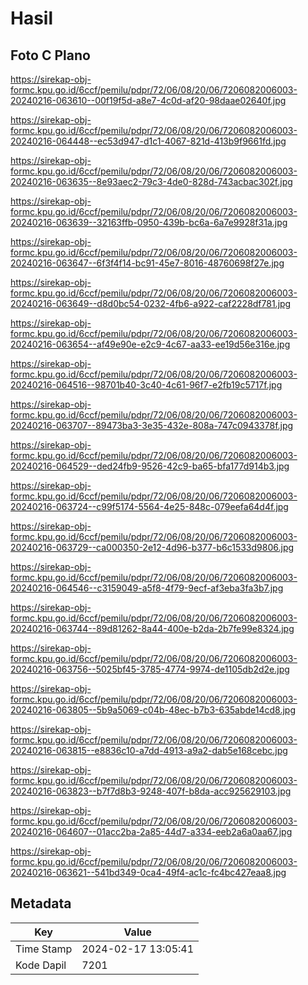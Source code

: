 # Hasil

## Foto C Plano

https://sirekap-obj-formc.kpu.go.id/6ccf/pemilu/pdpr/72/06/08/20/06/7206082006003-20240216-063610--00f19f5d-a8e7-4c0d-af20-98daae02640f.jpg

https://sirekap-obj-formc.kpu.go.id/6ccf/pemilu/pdpr/72/06/08/20/06/7206082006003-20240216-064448--ec53d947-d1c1-4067-821d-413b9f9661fd.jpg

https://sirekap-obj-formc.kpu.go.id/6ccf/pemilu/pdpr/72/06/08/20/06/7206082006003-20240216-063635--8e93aec2-79c3-4de0-828d-743acbac302f.jpg

https://sirekap-obj-formc.kpu.go.id/6ccf/pemilu/pdpr/72/06/08/20/06/7206082006003-20240216-063639--32163ffb-0950-439b-bc6a-6a7e9928f31a.jpg

https://sirekap-obj-formc.kpu.go.id/6ccf/pemilu/pdpr/72/06/08/20/06/7206082006003-20240216-063647--6f3f4f14-bc91-45e7-8016-48760698f27e.jpg

https://sirekap-obj-formc.kpu.go.id/6ccf/pemilu/pdpr/72/06/08/20/06/7206082006003-20240216-063649--d8d0bc54-0232-4fb6-a922-caf2228df781.jpg

https://sirekap-obj-formc.kpu.go.id/6ccf/pemilu/pdpr/72/06/08/20/06/7206082006003-20240216-063654--af49e90e-e2c9-4c67-aa33-ee19d56e316e.jpg

https://sirekap-obj-formc.kpu.go.id/6ccf/pemilu/pdpr/72/06/08/20/06/7206082006003-20240216-064516--98701b40-3c40-4c61-96f7-e2fb19c5717f.jpg

https://sirekap-obj-formc.kpu.go.id/6ccf/pemilu/pdpr/72/06/08/20/06/7206082006003-20240216-063707--89473ba3-3e35-432e-808a-747c0943378f.jpg

https://sirekap-obj-formc.kpu.go.id/6ccf/pemilu/pdpr/72/06/08/20/06/7206082006003-20240216-064529--ded24fb9-9526-42c9-ba65-bfa177d914b3.jpg

https://sirekap-obj-formc.kpu.go.id/6ccf/pemilu/pdpr/72/06/08/20/06/7206082006003-20240216-063724--c99f5174-5564-4e25-848c-079eefa64d4f.jpg

https://sirekap-obj-formc.kpu.go.id/6ccf/pemilu/pdpr/72/06/08/20/06/7206082006003-20240216-063729--ca000350-2e12-4d96-b377-b6c1533d9806.jpg

https://sirekap-obj-formc.kpu.go.id/6ccf/pemilu/pdpr/72/06/08/20/06/7206082006003-20240216-064546--c3159049-a5f8-4f79-9ecf-af3eba3fa3b7.jpg

https://sirekap-obj-formc.kpu.go.id/6ccf/pemilu/pdpr/72/06/08/20/06/7206082006003-20240216-063744--89d81262-8a44-400e-b2da-2b7fe99e8324.jpg

https://sirekap-obj-formc.kpu.go.id/6ccf/pemilu/pdpr/72/06/08/20/06/7206082006003-20240216-063756--5025bf45-3785-4774-9974-de1105db2d2e.jpg

https://sirekap-obj-formc.kpu.go.id/6ccf/pemilu/pdpr/72/06/08/20/06/7206082006003-20240216-063805--5b9a5069-c04b-48ec-b7b3-635abde14cd8.jpg

https://sirekap-obj-formc.kpu.go.id/6ccf/pemilu/pdpr/72/06/08/20/06/7206082006003-20240216-063815--e8836c10-a7dd-4913-a9a2-dab5e168cebc.jpg

https://sirekap-obj-formc.kpu.go.id/6ccf/pemilu/pdpr/72/06/08/20/06/7206082006003-20240216-063823--b7f7d8b3-9248-407f-b8da-acc925629103.jpg

https://sirekap-obj-formc.kpu.go.id/6ccf/pemilu/pdpr/72/06/08/20/06/7206082006003-20240216-064607--01acc2ba-2a85-44d7-a334-eeb2a6a0aa67.jpg

https://sirekap-obj-formc.kpu.go.id/6ccf/pemilu/pdpr/72/06/08/20/06/7206082006003-20240216-063621--541bd349-0ca4-49f4-ac1c-fc4bc427eaa8.jpg


## Metadata

| Key        | Value               |
| ---------- | ------------------- |
| Time Stamp | 2024-02-17 13:05:41 |
| Kode Dapil | 7201                |



